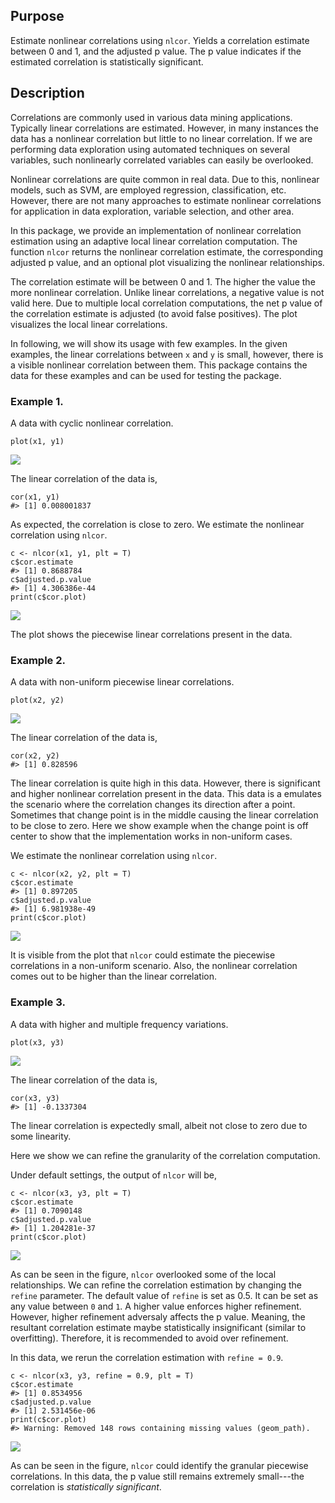 Purpose
-------

Estimate nonlinear correlations using `nlcor`. Yields a correlation
estimate between 0 and 1, and the adjusted p value. The p value
indicates if the estimated correlation is statistically significant.

Description
-----------

Correlations are commonly used in various data mining applications.
Typically linear correlations are estimated. However, in many instances
the data has a nonlinear correlation but little to no linear
correlation. If we are performing data exploration using automated
techniques on several variables, such nonlinearly correlated variables
can easily be overlooked.

Nonlinear correlations are quite common in real data. Due to this,
nonlinear models, such as SVM, are employed regression, classification,
etc. However, there are not many approaches to estimate nonlinear
correlations for application in data exploration, variable selection,
and other area.

In this package, we provide an implementation of nonlinear correlation
estimation using an adaptive local linear correlation computation. The
function `nlcor` returns the nonlinear correlation estimate, the
corresponding adjusted p value, and an optional plot visualizing the
nonlinear relationships.

The correlation estimate will be between 0 and 1. The higher the value
the more nonlinear correlation. Unlike linear correlations, a negative
value is not valid here. Due to multiple local correlation computations,
the net p value of the correlation estimate is adjusted (to avoid false
positives). The plot visualizes the local linear correlations.

In following, we will show its usage with few examples. In the given
examples, the linear correlations between `x` and `y` is small, however,
there is a visible nonlinear correlation between them. This package
contains the data for these examples and can be used for testing the
package.

### Example 1.

A data with cyclic nonlinear correlation.

    plot(x1, y1)

<img src="README_files/figure-markdown_strict/Figure-1.1-1.png" style="display: block; margin: auto;" />

The linear correlation of the data is,

    cor(x1, y1)
    #> [1] 0.008001837

As expected, the correlation is close to zero. We estimate the nonlinear
correlation using `nlcor`.

    c <- nlcor(x1, y1, plt = T)
    c$cor.estimate
    #> [1] 0.8688784
    c$adjusted.p.value
    #> [1] 4.306386e-44
    print(c$cor.plot)

<img src="README_files/figure-markdown_strict/Figure-1.2-1.png" style="display: block; margin: auto;" />

The plot shows the piecewise linear correlations present in the data.

### Example 2.

A data with non-uniform piecewise linear correlations.

    plot(x2, y2)

<img src="README_files/figure-markdown_strict/Figure-2.1-1.png" style="display: block; margin: auto;" />

The linear correlation of the data is,

    cor(x2, y2)
    #> [1] 0.828596

The linear correlation is quite high in this data. However, there is
significant and higher nonlinear correlation present in the data. This
data is a emulates the scenario where the correlation changes its
direction after a point. Sometimes that change point is in the middle
causing the linear correlation to be close to zero. Here we show example
when the change point is off center to show that the implementation
works in non-uniform cases.

We estimate the nonlinear correlation using `nlcor`.

    c <- nlcor(x2, y2, plt = T)
    c$cor.estimate
    #> [1] 0.897205
    c$adjusted.p.value
    #> [1] 6.981938e-49
    print(c$cor.plot)

<img src="README_files/figure-markdown_strict/Figure-2.2-1.png" style="display: block; margin: auto;" />

It is visible from the plot that `nlcor` could estimate the piecewise
correlations in a non-uniform scenario. Also, the nonlinear correlation
comes out to be higher than the linear correlation.

### Example 3.

A data with higher and multiple frequency variations.

    plot(x3, y3)

<img src="README_files/figure-markdown_strict/Figure-3.1-1.png" style="display: block; margin: auto;" />

The linear correlation of the data is,

    cor(x3, y3)
    #> [1] -0.1337304

The linear correlation is expectedly small, albeit not close to zero due
to some linearity.

Here we show we can refine the granularity of the correlation
computation.

Under default settings, the output of `nlcor` will be,

    c <- nlcor(x3, y3, plt = T)
    c$cor.estimate
    #> [1] 0.7090148
    c$adjusted.p.value
    #> [1] 1.204281e-37
    print(c$cor.plot)

<img src="README_files/figure-markdown_strict/Figure-3.2-1.png" style="display: block; margin: auto;" />

As can be seen in the figure, `nlcor` overlooked some of the local
relationships. We can refine the correlation estimation by changing the
`refine` parameter. The default value of `refine` is set as 0.5. It can
be set as any value between `0` and `1`. A higher value enforces higher
refinement. However, higher refinement adversaly affects the p value.
Meaning, the resultant correlation estimate maybe statistically
insignificant (similar to overfitting). Therefore, it is recommended to
avoid over refinement.

In this data, we rerun the correlation estimation with `refine = 0.9`.

    c <- nlcor(x3, y3, refine = 0.9, plt = T)
    c$cor.estimate
    #> [1] 0.8534956
    c$adjusted.p.value
    #> [1] 2.531456e-06
    print(c$cor.plot)
    #> Warning: Removed 148 rows containing missing values (geom_path).

<img src="README_files/figure-markdown_strict/Figure-3.3-1.png" style="display: block; margin: auto;" />

As can be seen in the figure, `nlcor` could identify the granular
piecewise correlations. In this data, the p value still remains
extremely small---the correlation is *statistically significant*.
